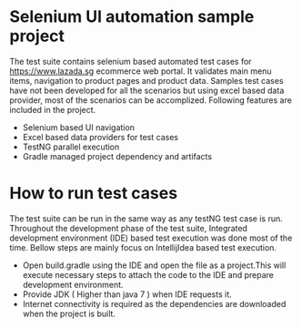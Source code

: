 # Selenium UI automation sample project
The test suite contains selenium based automated test cases for https://www.lazada.sg ecommerce web portal. 
It validates main menu items, navigation to product pages and product data. 
Samples test cases have not been developed for all the scenarios but using excel based data provider, most of the scenarios can be accomplized. 
Following features are included in the project.

  - Selenium based UI navigation
  - Excel based data providers for test cases
  - TestNG parallel execution
  - Gradle managed project dependency and artifacts

 

# How to run test cases
The test suite can be run in the same way as any testNG test case is run. 
Throughout the development phase of the test suite, Integrated development environment (IDE) based test execution was done most of the time. 
Bellow steps are mainly focus on IntellijIdea based test execution.
  - Open build.gradle using the IDE and open the file as a project.This will execute necessary steps to attach the code to the IDE and prepare development environment.
  - Provide JDK ( Higher than java 7 ) when IDE requests it.
  - Internet connectivity is required as the dependencies are downloaded when the project is built.